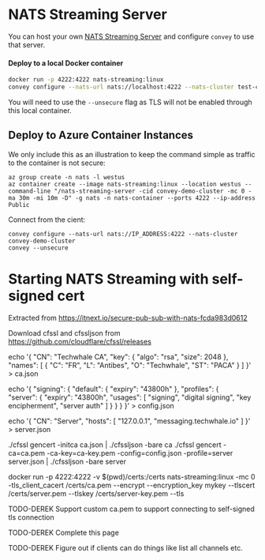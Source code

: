 # NATS Streaming Server

You can host your own [NATS Streaming Server](https://docs.nats.io/nats-streaming-concepts/intro) and configure `convey` to use that server.

#### Deploy to a local Docker container

```bash
docker run -p 4222:4222 nats-streaming:linux
convey configure --nats-url nats://localhost:4222 --nats-cluster test-cluster
```

You will need to use the `--unsecure` flag as TLS will not be enabled through this local container.


## Deploy to Azure Container Instances

We only include this as an illustration to keep the command simple as traffic to the container is not secure:

```
az group create -n nats -l westus
az container create --image nats-streaming:linux --location westus --command-line "/nats-streaming-server -cid convey-demo-cluster -mc 0 -ma 30m -mi 10m -D" -g nats -n nats-container --ports 4222 --ip-address Public
```

Connect from the cient:
```
convey configure --nats-url nats://IP_ADDRESS:4222 --nats-cluster convey-demo-cluster
convey --unsecure
```

# Starting NATS Streaming with self-signed cert

Extracted from https://itnext.io/secure-pub-sub-with-nats-fcda983d0612

Download cfssl and cfssljson from https://github.com/cloudflare/cfssl/releases

echo '{
    "CN": "Techwhale CA",
    "key": {
        "algo": "rsa",
        "size": 2048
    },
    "names": [
        {
               "C": "FR",
               "L": "Antibes",
               "O": "Techwhale",
               "ST": "PACA"
        }
    ]
}' > ca.json

echo '{
    "signing": {
        "default": {
            "expiry": "43800h"
        },
        "profiles": {   
            "server": {
                "expiry": "43800h",
                "usages": [
                    "signing",
                    "digital signing",
                    "key encipherment",
                    "server auth"
                ]
            }
        }
    }
}' > config.json

echo '{
    "CN": "Server",
    "hosts": [
        "127.0.0.1",
        "messaging.techwhale.io"
    ]
}' > server.json

./cfssl gencert -initca ca.json | ./cfssljson -bare ca
./cfssl gencert -ca=ca.pem -ca-key=ca-key.pem -config=config.json -profile=server server.json | ./cfssljson -bare server

 docker run -p 4222:4222 -v $(pwd)/certs:/certs nats-streaming:linux -mc 0 -tls_client_cacert /certs/ca.pem --encrypt --encryption_key mykey --tlscert /certs/server.pem --tlskey /certs/server-key.pem --tls

TODO-DEREK Support custom ca.pem to support connecting to self-signed tls connection

TODO-DEREK Complete this page

TODO-DEREK Figure out if clients can do things like list all channels etc.
